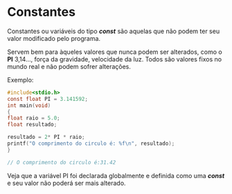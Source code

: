 # Constantes

Constantes ou variáveis do tipo ***const*** são aquelas que não podem ter seu valor modificado pelo programa.

Servem bem para àqueles valores que nunca podem ser alterados, como o **PI** 3,14..., força da gravidade, velocidade da luz. Todos são valores fixos no mundo real e não podem sofrer alterações.

Exemplo:
```c
#include<stdio.h>
const float PI = 3.141592;
int main(void)
{
float raio = 5.0;
float resultado;

resultado = 2* PI * raio;
printf("O comprimento do circulo é: %f\n", resultado);
}

// O comprimento do circulo é:31.42
```

Veja que a variável PI foi declarada globalmente e definida como uma ***const*** e seu valor não poderá ser mais alterado.
